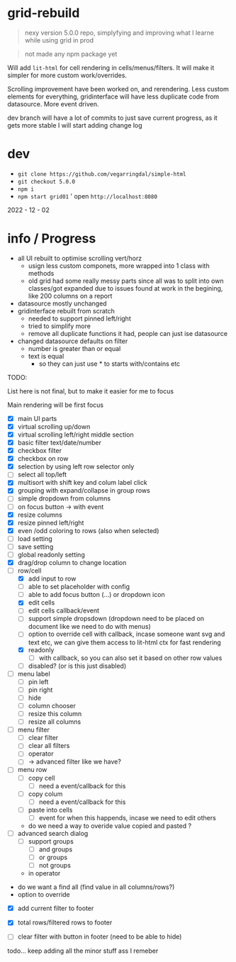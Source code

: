 # grid-rebuild


> nexy version 5.0.0 repo, simplyfying and improving what I learne while using grid in prod

> not made any npm package yet

Will add `lit-html` for cell rendering in cells/menus/filters. It will make it simpler for more custom work/overrides.

Scrolling improvement have been worked on, and rerendering. Less custom elements for everything, gridinterface will have less duplicate code from datasource. More event driven.

dev branch will have a lot of commits to just save current progress, as it gets more stable I will start adding change log



# dev

* `git clone https://github.com/vegarringdal/simple-html`
* `git checkout 5.0.0`
* `npm i`
* `npm start grid01`
' open `http://localhost:8080`



2022 - 12 - 02




# info / Progress



* all UI rebuilt to optimise scrolling vert/horz
  * usign less custom componets, more wrapped into 1 class with methods
  * old grid had some really messy parts since all was to split into own classes/got expanded due to issues found at work in the begining, like 200 columns on a report
* datasource mostly unchanged
* gridinterface rebuilt from scratch
  * needed to support pinned left/right
  * tried to simplify more
  * remove all duplicate functions it had, people can just ise datasource
* changed datasource defaults on filter
  * number is greater than or equal
  * text is equal
    * so they can just use * to starts with/contains etc



TODO:

List here is not final, but to make it easier for me to focus

Main rendering will be first focus

 * [x] main UI parts
 * [x] virtual scrolling up/down
 * [x] virtual scrolling left/right middle section
 * [x] basic filter text/date/number
 * [x] checkbox filter
 * [x] checkbox on row
 * [x] selection by using left row selector only
 * [ ] select all top/left 
 * [x] multisort with shift key and colum label click
 * [x] grouping with expand/collapse in group rows
 * [ ] simple dropdown from columns
 * [ ] on focus button -> with event
 * [x] resize columns
 * [x] resize pinned left/right
 * [x] even /odd coloring to rows (also when selected)
 * [ ] load setting
 * [ ] save setting
 * [ ] global readonly setting
 * [x] drag/drop column to change location
 * [ ] row/cell
   * [x] add input to row
   * [ ] able to set placeholder with config
   * [ ] able to add focus button (...) or dropdown icon
   * [x] edit cells
   * [ ] edit cells callback/event
   * [ ] support simple dropsdown (dropdown need to be placed on document like we need to do with menus)
   * [ ] option to override cell with callback, incase someone want svg and text etc, we can give them access to lit-html ctx for fast rendering
   * [x] readonly 
     * [ ] with callback, so you can also set it based on other row values
   * [ ] disabled? (or is this just disabled)
 * [ ] menu label
   * [ ] pin left
   * [ ] pin right
   * [ ] hide
   * [ ] column chooser
   * [ ] resize this column
   * [ ] resize all columns
 * [ ] menu filter
   * [ ] clear filter
   * [ ] clear all filters
   * [ ] operator
   * [ ] -> advanced filter like we have?
 * [ ] menu row
   * [ ] copy cell
      * [ ] need a event/callback for this
   * [ ] copy colum
      * [ ] need a event/callback for this
   * [ ] paste into cells
     * [ ] event for when this happends, incase we need to edit others
   * do we need a way to overide value copied and pasted ?
 * [ ] advanced search dialog
   * [ ] support groups
     * [ ] and groups
     * [ ] or groups
     * [ ] not groups
   * in operator  
 * do we want a find all (find value in all columns/rows?)
 * option to override 
  * [x] add current filter to footer
 * [x] total rows/filtered rows to footer
 * [ ] clear filter with button in footer (need to be able to hide)
   


todo... keep adding all the minor stuff ass I remeber

